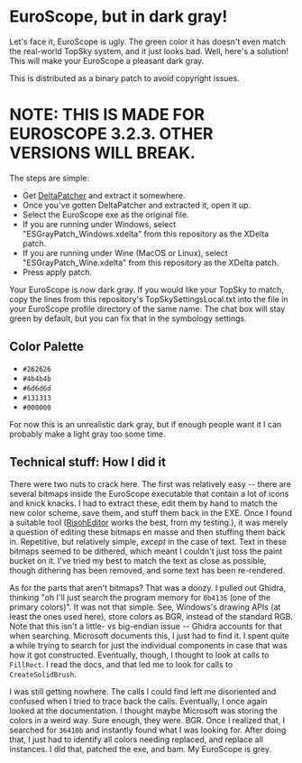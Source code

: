 # EuroScope, but in dark gray!
Let's face it, EuroScope is ugly.
The green color it has doesn't even match the real-world TopSky system, and it just looks bad.
Well, here's a solution! This will make your EuroScope a pleasant dark gray.

This is distributed as a binary patch to avoid copyright issues.
# NOTE: THIS IS MADE FOR EUROSCOPE 3.2.3. OTHER VERSIONS WILL BREAK.
The steps are simple:
 - Get [DeltaPatcher](https://github.com/marco-calautti/DeltaPatcher) and extract it somewhere.
 - Once you've gotten DeltaPatcher and extracted it, open it up.
 - Select the EuroScope exe as the original file.
 - If you are running under Windows, select "ESGrayPatch_Windows.xdelta" from this repository as the XDelta patch.
 - If you are running under Wine (MacOS or Linux), select "ESGrayPatch_Wine.xdelta" from this repository as the XDelta patch.
 - Press apply patch.

Your EuroScope is now dark gray. If you would like your TopSky to match, copy the lines from
this repository's TopSkySettingsLocal.txt into the file in your EuroScope profile directory
of the same name. The chat box will stay green by default, but you can fix that in the symbology settings.

## Color Palette
 - `#262626`
 - `#4b4b4b`
 - `#6d6d6d`
 - `#131313`
 - `#000000`

For now this is an unrealistic dark gray, but if enough people want it I can probably make
a light gray too some time.

## Technical stuff: How I did it
There were two nuts to crack here. The first was relatively easy -- there are several bitmaps inside
the EuroScope executable that contain a lot of icons and knick knacks. I had to extract these, edit
them by hand to match the new color scheme, save them, and stuff them back in the EXE. Once I found
a suitable tool ([RisohEditor](https://github.com/katahiromz/RisohEditor) works the best, from my testing.), it was merely a question of editing these bitmaps en masse and then stuffing them back in.
Repetitive, but relatively simple, *except* in the case of text. Text in these bitmaps seemed to
be dithered, which meant I couldn't just toss the paint bucket on it. I've tried my best to match the
text as close as possible, though dithering has been removed, and some text has been re-rendered.

As for the parts that aren't bitmaps? That was a doozy. I pulled out Ghidra, thinking "oh I'll just
search the program memory for `0b4136` (one of the primary colors)". It was not that simple.
See, Windows's drawing APIs (at least the ones used here), store colors as BGR, instead of the
standard RGB. Note that this isn't a little-
vs big-endian issue -- Ghidra accounts for that when searching. Microsoft documents this, I just had
to find it. I spent quite a while trying to search for just the individual components in case that was
how it got constructed. Eventually, though, I thought to look at calls to `FillRect`. I read the docs,
and that led me to look for calls to `CreateSolidBrush`.

I was still getting nowhere. The calls I could find left me disoriented and confused when I tried
to trace back the calls. Eventually, I once again looked at the documentation. I thought maybe
Microsoft was storing the colors in a weird way. Sure enough, they were. BGR. Once I realized that,
I searched for `36410b` and instantly found what I was looking for. After doing that, I just had to
identify all colors needing replaced, and replace all instances. I did that, patched the exe, and bam.
My EuroScope is grey.
